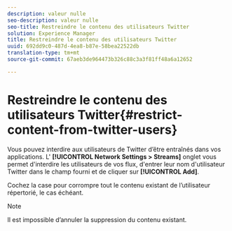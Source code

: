 ```yaml
---
description: valeur nulle
seo-description: valeur nulle
seo-title: Restreindre le contenu des utilisateurs Twitter
solution: Experience Manager
title: Restreindre le contenu des utilisateurs Twitter
uuid: 692dd9c0-487d-4ea8-b87e-58bea22522db
translation-type: tm+mt
source-git-commit: 67aeb3de964473b326c88c3a3f81ff48a6a12652

---
```



# Restreindre le contenu des utilisateurs Twitter{#restrict-content-from-twitter-users}

Vous pouvez interdire aux utilisateurs de Twitter d’être entraînés dans vos applications. L' **[!UICONTROL Network Settings > Streams]** onglet vous permet d'interdire les utilisateurs de vos flux, d'entrer leur nom d'utilisateur Twitter dans le champ fourni et de cliquer sur **[!UICONTROL Add]**.

Cochez la case pour corrompre tout le contenu existant de l’utilisateur répertorié, le cas échéant.

>[!NOTE]
>
>Il est impossible d’annuler la suppression du contenu existant.

